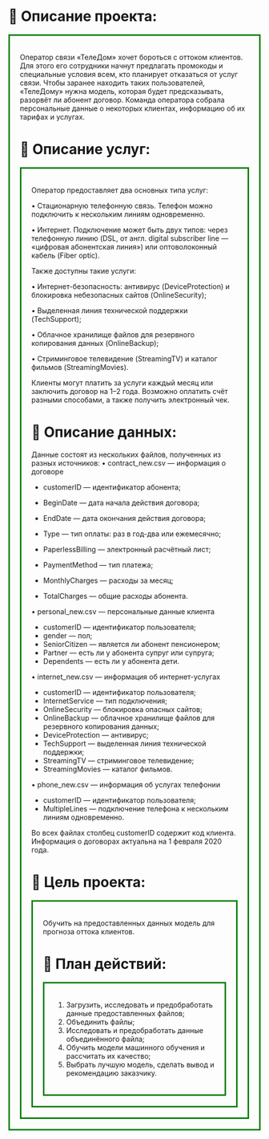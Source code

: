 # 📝 Описание проекта:  

<div style="border:solid green 3px; padding: 20px">
    
Оператор связи «ТелеДом» хочет бороться с оттоком клиентов. Для этого его сотрудники начнут предлагать промокоды и специальные условия всем, кто планирует отказаться от услуг связи. Чтобы заранее находить таких пользователей, «ТелеДому» нужна модель, которая будет предсказывать, разорвёт ли абонент договор. Команда оператора собрала персональные данные о некоторых клиентах, информацию об их тарифах и услугах.

# 🔣 Описание услуг:

<div style="border:solid green 3px; padding: 20px">
    
Оператор предоставляет два основных типа услуг: 

•	Стационарную телефонную связь. Телефон можно подключить к нескольким линиям одновременно.

•	Интернет. Подключение может быть двух типов: через телефонную линию (DSL, от англ. digital subscriber line — «цифровая абонентская линия») или оптоволоконный кабель (Fiber optic).

Также доступны такие услуги:

•	Интернет-безопасность: антивирус (DeviceProtection) и блокировка небезопасных сайтов (OnlineSecurity);

•	Выделенная линия технической поддержки (TechSupport);

•	Облачное хранилище файлов для резервного копирования данных (OnlineBackup);

•	Стриминговое телевидение (StreamingTV) и каталог фильмов (StreamingMovies).

Клиенты могут платить за услуги каждый месяц или заключить договор на 1–2 года. Возможно оплатить счёт разными способами, а также получить электронный чек.

# 📂 Описание данных:

Данные состоят из нескольких файлов, полученных из разных источников:
• contract_new.csv — информация о договоре
- customerID — идентификатор абонента;

-	BeginDate — дата начала действия договора;

-	EndDate — дата окончания действия договора;

-	Type — тип оплаты: раз в год-два или ежемесячно;

-	PaperlessBilling — электронный расчётный лист;

-	PaymentMethod — тип платежа;

-	MonthlyCharges — расходы за месяц;

-	TotalCharges — общие расходы абонента.

•	personal_new.csv — персональные данные клиента

-	customerID — идентификатор пользователя;
-	gender — пол;
-	SeniorCitizen — является ли абонент пенсионером;
-	Partner — есть ли у абонента супруг или супруга;
-	Dependents — есть ли у абонента дети.

•	internet_new.csv — информация об интернет-услугах

-	customerID — идентификатор пользователя;
-	InternetService — тип подключения;
-   OnlineSecurity — блокировка опасных сайтов;
-	OnlineBackup — облачное хранилище файлов для резервного копирования данных;
-	DeviceProtection — антивирус;
-	TechSupport — выделенная линия технической поддержки;
-	StreamingTV — стриминговое телевидение;
-	StreamingMovies — каталог фильмов.

•	phone_new.csv — информация об услугах телефонии

-	customerID — идентификатор пользователя;
-	MultipleLines — подключение телефона к нескольким линиям одновременно.

Во всех файлах столбец customerID содержит код клиента. Информация о договорах актуальна на 1 февраля 2020 года.

# 🎯 Цель проекта:

<div style="border:solid green 3px; padding: 20px">
    
Обучить на предоставленных данных модель для прогноза оттока клиентов.

# 📅 План действий:

<div style="border:solid green 3px; padding: 20px">

1. Загрузить, исследовать и предобработать данные предоставленных файлов;
2. Объединить файлы;
3. Исследовать и предобработать данные объединённого файла;
4. Обучить модели машинного обучения и рассчитать их качество;
5. Выбрать лучшую модель, сделать вывод и рекомендацию заказчику.
